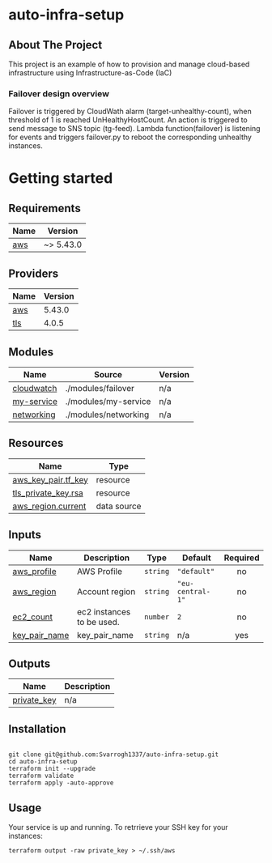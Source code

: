 # auto-infra-setup

## About The Project

This project is an example of how to provision and manage cloud-based infrastructure using Infrastructure-as-Code (IaC) 

### Failover design overview
Failover is triggered by CloudWath alarm (target-unhealthy-count), when threshold of 1 is reached UnHealthyHostCount.
An action is triggered to send message to SNS topic (tg-feed).
Lambda function(failover) is listening for events and triggers failover.py to reboot the corresponding unhealthy instances.

# Getting started

## Requirements

| Name | Version |
|------|---------|
| <a name="requirement_aws"></a> [aws](#requirement\_aws) | ~> 5.43.0 |

## Providers

| Name | Version |
|------|---------|
| <a name="provider_aws"></a> [aws](#provider\_aws) | 5.43.0 |
| <a name="provider_tls"></a> [tls](#provider\_tls) | 4.0.5 |

## Modules

| Name | Source | Version |
|------|--------|---------|
| <a name="module_cloudwatch"></a> [cloudwatch](#module\_cloudwatch) | ./modules/failover | n/a |
| <a name="module_my-service"></a> [my-service](#module\_my-service) | ./modules/my-service | n/a |
| <a name="module_networking"></a> [networking](#module\_networking) | ./modules/networking | n/a |

## Resources

| Name | Type |
|------|------|
| [aws_key_pair.tf_key](https://registry.terraform.io/providers/hashicorp/aws/latest/docs/resources/key_pair) | resource |
| [tls_private_key.rsa](https://registry.terraform.io/providers/hashicorp/tls/latest/docs/resources/private_key) | resource |
| [aws_region.current](https://registry.terraform.io/providers/hashicorp/aws/latest/docs/data-sources/region) | data source |

## Inputs

| Name | Description | Type | Default | Required |
|------|-------------|------|---------|:--------:|
| <a name="input_aws_profile"></a> [aws\_profile](#input\_aws\_profile) | AWS Profile | `string` | `"default"` | no |
| <a name="input_aws_region"></a> [aws\_region](#input\_aws\_region) | Account region | `string` | `"eu-central-1"` | no |
| <a name="input_ec2_count"></a> [ec2\_count](#input\_ec2\_count) | ec2 instances to be used. | `number` | `2` | no |
| <a name="input_key_pair_name"></a> [key\_pair\_name](#input\_key\_pair\_name) | key\_pair\_name | `string` | n/a | yes |

## Outputs

| Name | Description |
|------|-------------|
| <a name="output_private_key"></a> [private\_key](#output\_private\_key) | n/a |

## Installation

```

git clone git@github.com:Svarrogh1337/auto-infra-setup.git
cd auto-infra-setup
terraform init --upgrade
terraform validate
terraform apply -auto-approve
```

## Usage

Your service is up and running. To retrrieve your SSH key for your instances:
```
terraform output -raw private_key > ~/.ssh/aws
```
